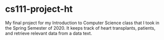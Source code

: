 # cs111-project-ht
My final project for my Introduction to Computer Science class that I took in the Spring Semester of 2020. It keeps track of heart transplants, patients, and retrieve relevant data from a data text.
